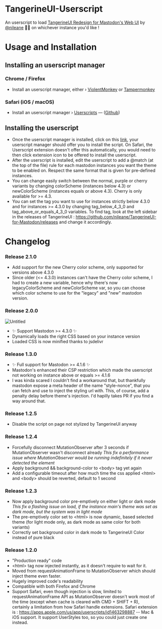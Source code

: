 # TangerineUI-Userscript
An userscript to load [TangerineUI Redesign for Mastodon's Web UI](https://github.com/nileane/TangerineUI-for-Mastodon) by [@nileane](https://github.com/nileane) 🍊🐘 on whichever instance you'd like !

# Usage and Installation

## Installing an userscript manager
### Chrome / Firefox
   - Install an userscript manager, either › [ViolentMonkey](https://violentmonkey.github.io/) or [Tampermonkey](https://www.tampermonkey.net/)
### Safari (iOS / macOS)
   - Install an userscript manager › [Userscripts](https://apps.apple.com/tt/app/userscripts/id1463298887) — ([Github](https://github.com/quoid/userscripts))

## Installing the userscript
- Once the userscript manager is installed, click on this [link](https://github.com/Write/TangerineUI-Userscript/raw/main/TangerineUI.user.js), your userscript manager should offer you to install the script. On Safari, the Userscript extension doesn't offer this automatically, you would need to then click extension icon to be offered to install the userscript.
- After the userscript is installed, edit the userscript to add a @match (at the top of the file) rule for each mastodon instances you want the theme to be enabled on. Respect the same format that is given for pre-defined instances.
- You can change easily switch between the normal, purple or cherry variants by changing colorScheme (instances below 4.3) or newColorScheme (instances equals or above 4.3). Cherry is only available for >= 4.3.
- You can set the tag you want to use for instances strictly below 4.3.0 and for instances >= 4.3.0 by changing tag_below_4_3_0 and tag_above_or_equals_4_3_0 variables. To find tag, look at the left sidebar in the releases of TangerineUI : https://github.com/nileane/TangerineUI-for-Mastodon/releases and change it accordingly.

# Changelog

### Release 2.1.0

+ Add support for the new Cherry color scheme, only supported for versions above 4.3.0
+ Since older (<= 4.3.0) instances can't have the Cherry color scheme, I had to create a new variable, hence why there's now legacyColorScheme and newColorScheme var, so you can choose which color scheme to use for the "legacy" and "new" mastodon version.

### Release 2.0.0

![Untitled](https://github.com/Write/TangerineUI-Userscript/assets/541722/e80605da-c301-4381-ac5b-65ddeea2698f)

+ ✨ Support Mastodon >= 4.3.0 ✨
+ Dynamically loads the right CSS based on your instance version
+ Loaded CSS is now minified thanks to jsdelivr

### Release 1.3.0
+ ✨ Full support for Mastodon >= 4.1.6 ✨
+ Mastodon's enhanced their CSP restriction which made the userscript not working on instance above or equals >= 4.1.6
+ I was kinda scared I couldn't find a workaround that, but thankfully mastodon expose a meta header of the name "style-nonce", that you can fetch and use to inject the styling url with. This, of course, add a penalty delay before theme's injection. I'd hapilly takes PR if you find a way around that. 

### Release 1.2.5
+ Disable the script on page not stylized by TangerineUI anyway

### Release 1.2.4
+ Forcefully disconnect MutationObserver after 3 seconds if MutationObserver wasn't disconnect already
   _This fix a performance issue where MutationObserver would be running indefinitely if it never detected the element_
+ Apply background && background-color to \<body> tag yet again
+ Add a configurable timeout after how much time the css applied \<html> and \<body> should be reverted, default to 1 second

### Release 1.2.3
+ Now apply background color pre-emptively on either light or dark mode
   _This fix a flashing issue on load, if the instance main's theme was set as dark mode, but the system was in light mode_
+ The pre-emptively color set to \<html> is now dynamic, based selected theme (for light mode only, as dark mode as same color for both variants)
+ Correctly set background color in dark mode to TangerineUI Color instead of pure black

### Release 1.2.0
- "Production ready" code
- \<html> tag now injected instantly, as it doesn't require to wait for it.
- Moved from requestAnimationFrame to MutationObserver which should inject theme even faster. 
- Hugely improved code's readability
- Compatible with both Firefox and Chrome
- Support Safari, even though injection is slow, limited to requestAnimationFrame API as MutationObserver doesn't work most of the time (except when cache is cleared with CMD + SHIFT + R), certainly a limitation from how Safari handle extensions. Safari extension is : https://apps.apple.com/us/app/userscripts/id1463298887  -- Mac & iOS support. It support UserStyles too, so you could just create one instead.
